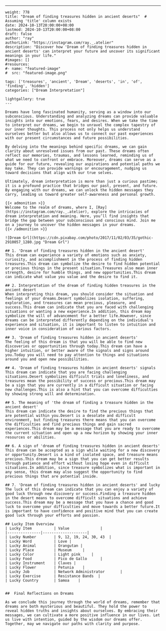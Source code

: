 ---
    weight: 778
    title: "Dream of finding treasures hidden in ancient deserts"  # Assuming 'title' column exists
    date: 2024-10-13T20:00:00+08:00
    lastmod: 2024-10-13T20:00:00+08:00
    draft: false
    author: "ray"
    authorLink: "https://instagram.com/ray._.atelier"
    description: "Discover how 'Dream of finding treasures hidden in ancient deserts' can interpret your future and uncover its significant meanings in your life."
    #images: []
    #resources:
    #- name: "featured-image"
    #  src: "featured-image.png"
    
    tags: ['treasures', 'ancient', 'Dream', 'deserts', 'in', 'of', 'finding', 'hidden']
    categories: ["Dream Interpretation"]
    
    lightgallery: true
    ---
    
    Dreams have long fascinated humanity, serving as a window into our subconscious. Understanding and analyzing dreams can provide valuable insights into our emotions, fears, and desires. When we take the time to interpret our dreams, we begin to unravel the complex tapestry of our inner thoughts. This process not only helps us understand ourselves better but also allows us to connect our past experiences with our present circumstances and future possibilities.
    
    By delving into the meanings behind specific dreams, we can gain clarity about unresolved issues from our past. These dreams often reflect our memories, traumas, and lessons learned, reminding us of what we need to confront or embrace. Moreover, dreams can serve as a guide for our future, revealing our aspirations and potential paths we may take. They can provide warnings or encouragement, nudging us toward decisions that align with our true selves.
    
    Ultimately, dream interpretation is more than just a curious pastime; it is a profound practice that bridges our past, present, and future. By engaging with our dreams, we can unlock the hidden messages they carry, leading us toward greater self-awareness and personal growth.
    
    {{< admonition >}}
    Welcome to the realm of dreams, where I, [Ray](https://instagram.com/ray._.atelier), explore the intricacies of dream interpretation and meaning. Here, you’ll find insights that bridge the gap between your subconscious and conscious mind. Join me on a journey to uncover the hidden messages in your dreams.
    {{< /admonition >}}
    
    ![Dream Grl](https://cdn.pixabay.com/photo/2017/11/02/03/35/gothic-2910057_1280.jpg "Dream Grl")
    
    ## 1. 'Dream of finding treasures hidden in the ancient desert'
    This dream can experience a variety of emotions such as anxiety, curiosity, and accomplishment in the process of finding hidden treasures.This dream can symbolize the desire to find hidden potential or precious things in the present situation.Treasures also mean inner strength, desire for humble things, and new opportunities.This dream can indicate what value you value and the desire to find it.
    
    ## 2. Interpretation of the dream of finding hidden treasures in the ancient desert
    When interpreting this dream, you should consider the situation and feelings of your dreams.Desert symbolizes isolation, suffering, exploration, and treasures can mean precious, pleasure, and success.This dream can indicate that you are faced with challenging situations or wanting a new experience.In addition, this dream may symbolize the will of advancement for a better life.However, since dreams can be interpreted differently depending on the individual's experience and situation, it is important to listen to intuition and inner voice in consideration of various factors.
    
    ## 3. 'Dream of finding treasures hidden in ancient deserts'
    The feeling of this dream is that you will be able to find new discoveries or opportunities through today.This dream can have a higher intuition, or better aware of the signals and signs around you.Today you will need to pay attention to things and situations around you and open new possibilities.
    
    ## 4. 'Dream of finding treasures hidden in ancient deserts' signals
    This dream can indicate that you are facing challenging situations.Desert symbolizes difficult trials and loneliness, and treasures mean the possibility of success or precious.This dream may be a sign that you are currently in a difficult situation or facing new challenges.This is also a hint that you can overcome difficulties by showing strong will and determination.
    
    ## 5. The meaning of 'the dream of finding a treasure hidden in the ancient desert'
    This dream can indicate the desire to find the precious things that are potential within you.Desert is a desolate and difficult environment, but finding treasures there means that you can overcome the difficulties and find precious things and gain sacred experiences.This dream may be a message that you are ready to overcome the current situation and open up a new horizon by showing your inner resources or abilities.
    
    ## 6. A sign of 'dream of finding treasures hidden in ancient deserts'
    This dream can be accepted as a sign while waiting for a new discovery or opportunity.Desert is a kind of isolated space, and treasure means precious.This dream may be a sign that you can get better results through patience and effort without losing hope even in difficult situations.In addition, since treasure symbolizes what is important in any sense, this dream may also suggest the opportunity to find precious things that are potential inside.
    
    ## 7. 'Dream of finding treasures hidden in ancient deserts' and lucky
    The luck of this dream can indicate that you can enjoy a variety of good luck through new discovery or success.Finding a treasure hidden in the desert means to overcome difficult situations and achieve success.This dream may be a message that you have a chance and good luck to overcome your difficulties and move towards a better future.It is important to have confidence and positive mind that you can create good luck through your efforts and passion.
    
    ## Lucky Item Overview
    | Lucky Item          | Value              |
    |---------------|--------------------|
    | Lucky Number        | 9, 12, 19, 24, 30, 43  |
    | Lucky Word          | Love |
    | Lucky Animal        | Orangutan |
    | Lucky Place         | Museum     |
    | Lucky Color         | Light pink     |
    | Lucky Food          | Pico de Gallo      |
    | Lucky Instrument    | Claves |
    | Lucky Flower        | Petunia    |
    | Lucky Job           | Network Administrator       |
    | Lucky Exercise      | Resistance Bands  |
    | Lucky Country       | Samoa    |
    
    
    ##  Final Reflections on Dreams
    
    As we conclude this journey through the world of dreams, remember that dreams are both mysterious and beautiful. They hold the power to reveal hidden truths and insights about ourselves. By embracing their messages, we can cultivate a more positive influence in our lives. Let us live with intention, guided by the wisdom our dreams offer. Together, may we navigate our paths with clarity and purpose.
    